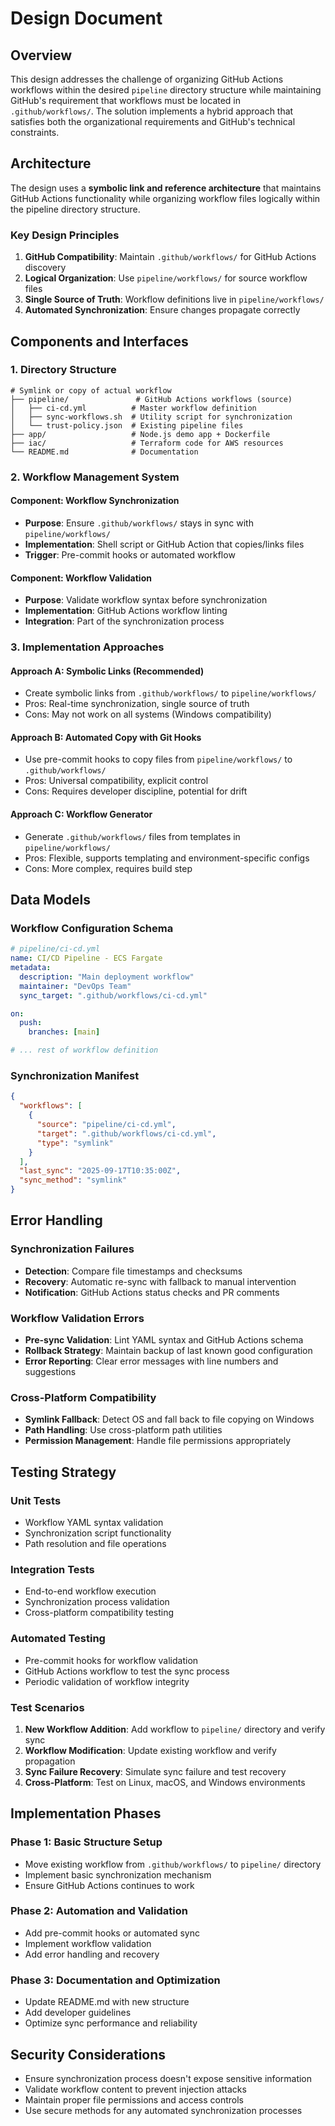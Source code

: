 # Design Document

## Overview

This design addresses the challenge of organizing GitHub Actions workflows within the desired `pipeline` directory structure while maintaining GitHub's requirement that workflows must be located in `.github/workflows/`. The solution implements a hybrid approach that satisfies both the organizational requirements and GitHub's technical constraints.

## Architecture

The design uses a **symbolic link and reference architecture** that maintains GitHub Actions functionality while organizing workflow files logically within the pipeline directory structure.

### Key Design Principles

1. **GitHub Compatibility**: Maintain `.github/workflows/` for GitHub Actions discovery
2. **Logical Organization**: Use `pipeline/workflows/` for source workflow files
3. **Single Source of Truth**: Workflow definitions live in `pipeline/workflows/`
4. **Automated Synchronization**: Ensure changes propagate correctly

## Components and Interfaces

### 1. Directory Structure

```
# Symlink or copy of actual workflow
├── pipeline/               # GitHub Actions workflows (source)
│   ├── ci-cd.yml          # Master workflow definition
│   ├── sync-workflows.sh  # Utility script for synchronization
│   └── trust-policy.json  # Existing pipeline files
├── app/                   # Node.js demo app + Dockerfile
├── iac/                   # Terraform code for AWS resources
└── README.md              # Documentation
```

### 2. Workflow Management System

#### Component: Workflow Synchronization
- **Purpose**: Ensure `.github/workflows/` stays in sync with `pipeline/workflows/`
- **Implementation**: Shell script or GitHub Action that copies/links files
- **Trigger**: Pre-commit hooks or automated workflow

#### Component: Workflow Validation
- **Purpose**: Validate workflow syntax before synchronization
- **Implementation**: GitHub Actions workflow linting
- **Integration**: Part of the synchronization process

### 3. Implementation Approaches

#### Approach A: Symbolic Links (Recommended)
- Create symbolic links from `.github/workflows/` to `pipeline/workflows/`
- Pros: Real-time synchronization, single source of truth
- Cons: May not work on all systems (Windows compatibility)

#### Approach B: Automated Copy with Git Hooks
- Use pre-commit hooks to copy files from `pipeline/workflows/` to `.github/workflows/`
- Pros: Universal compatibility, explicit control
- Cons: Requires developer discipline, potential for drift

#### Approach C: Workflow Generator
- Generate `.github/workflows/` files from templates in `pipeline/workflows/`
- Pros: Flexible, supports templating and environment-specific configs
- Cons: More complex, requires build step

## Data Models

### Workflow Configuration Schema

```yaml
# pipeline/ci-cd.yml
name: CI/CD Pipeline - ECS Fargate
metadata:
  description: "Main deployment workflow"
  maintainer: "DevOps Team"
  sync_target: ".github/workflows/ci-cd.yml"

on:
  push:
    branches: [main]

# ... rest of workflow definition
```

### Synchronization Manifest

```json
{
  "workflows": [
    {
      "source": "pipeline/ci-cd.yml",
      "target": ".github/workflows/ci-cd.yml",
      "type": "symlink"
    }
  ],
  "last_sync": "2025-09-17T10:35:00Z",
  "sync_method": "symlink"
}
```

## Error Handling

### Synchronization Failures
- **Detection**: Compare file timestamps and checksums
- **Recovery**: Automatic re-sync with fallback to manual intervention
- **Notification**: GitHub Actions status checks and PR comments

### Workflow Validation Errors
- **Pre-sync Validation**: Lint YAML syntax and GitHub Actions schema
- **Rollback Strategy**: Maintain backup of last known good configuration
- **Error Reporting**: Clear error messages with line numbers and suggestions

### Cross-Platform Compatibility
- **Symlink Fallback**: Detect OS and fall back to file copying on Windows
- **Path Handling**: Use cross-platform path utilities
- **Permission Management**: Handle file permissions appropriately

## Testing Strategy

### Unit Tests
- Workflow YAML syntax validation
- Synchronization script functionality
- Path resolution and file operations

### Integration Tests
- End-to-end workflow execution
- Synchronization process validation
- Cross-platform compatibility testing

### Automated Testing
- Pre-commit hooks for workflow validation
- GitHub Actions workflow to test the sync process
- Periodic validation of workflow integrity

### Test Scenarios
1. **New Workflow Addition**: Add workflow to `pipeline/` directory and verify sync
2. **Workflow Modification**: Update existing workflow and verify propagation
3. **Sync Failure Recovery**: Simulate sync failure and test recovery
4. **Cross-Platform**: Test on Linux, macOS, and Windows environments

## Implementation Phases

### Phase 1: Basic Structure Setup
- Move existing workflow from `.github/workflows/` to `pipeline/` directory
- Implement basic synchronization mechanism
- Ensure GitHub Actions continues to work

### Phase 2: Automation and Validation
- Add pre-commit hooks or automated sync
- Implement workflow validation
- Add error handling and recovery

### Phase 3: Documentation and Optimization
- Update README.md with new structure
- Add developer guidelines
- Optimize sync performance and reliability

## Security Considerations

- Ensure synchronization process doesn't expose sensitive information
- Validate workflow content to prevent injection attacks
- Maintain proper file permissions and access controls
- Use secure methods for any automated synchronization processes